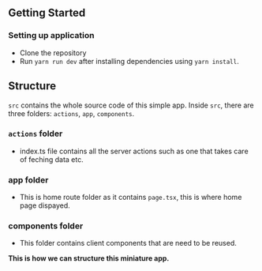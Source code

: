 ## Getting Started

### Setting up application

- Clone the repository
- Run `yarn run dev` after installing dependencies using `yarn install`.

## Structure

`src` contains the whole source code of this simple app.
Inside `src`, there are three folders: `actions`, `app`, `components`.

### `actions` folder

- index.ts file contains all the server actions such as one that takes care of feching data etc.

### app folder

- This is home route folder as it contains `page.tsx`, this is where home page dispayed.

### components folder

- This folder contains client components that are need to be reused.


**This is how we can structure this miniature app.**


